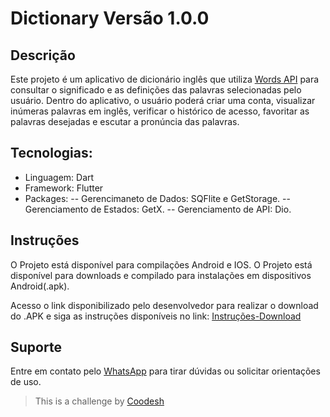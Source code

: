 # Dictionary Versão 1.0.0

## Descrição

Este projeto é um aplicativo de dicionário inglês que utiliza [Words API](https://www.wordsapi.com/) para consultar o significado e as definições das palavras selecionadas pelo usuário. Dentro do aplicativo, o usuário poderá criar uma conta, visualizar inúmeras palavras em inglês, verificar o histórico de acesso, favoritar as palavras desejadas e escutar a pronúncia das palavras.

## Tecnologias:

- Linguagem: Dart
- Framework: Flutter
- Packages:
  -- Gerencimaneto de Dados: SQFlite e GetStorage.
  -- Gerenciamento de Estados: GetX.
  -- Gerenciamento de API: Dio.

## Instruções

O Projeto está disponível para compilações Android e IOS.
O Projeto está disponível para downloads e compilado para instalações em dispositivos Android(.apk).

Acesso o link disponibilizado pelo desenvolvedor para realizar o download do .APK e siga as instruções disponíveis no link: [Instruções-Download](https://etecspgov-my.sharepoint.com/:f:/g/personal/jose_aquino6_etec_sp_gov_br/EglU9bsYDiBInrF7OGbi_kIBJ0h2Bsc90_IWKKEzuhSE7w?e=ZjSoBb)

## Suporte

Entre em contato pelo [WhatsApp](https://api.whatsapp.com/send?phone=5516988087264) para tirar dúvidas ou solicitar orientações de uso.

>  This is a challenge by [Coodesh](https://coodesh.com/)

